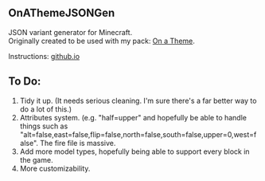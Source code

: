OnAThemeJSONGen
---

JSON variant generator for Minecraft.  
Originally created to be used with my pack: [On a Theme](http://secreonline.co/minecraft/textures/onatheme).

Instructions: [github.io](http://git.secretonline.co/OnAThemeJSONGen)

To Do:
---

1. Tidy it up. (It needs serious cleaning. I'm sure there's a far better way to do a lot of this.)
2. Attributes system. (e.g. "half=upper" and hopefully be able to handle things such as "alt=false,east=false,flip=false,north=false,south=false,upper=0,west=false". The fire file is massive.
3. Add more model types, hopefully being able to support every block in the game.
4. More customizability. 
